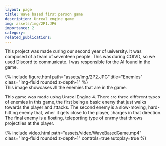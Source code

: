 ```yaml
---
layout: page
title: Wave based first person game
description: Unreal engine game
img: assets/img/2P1.JPG
importance: 2
category:
related_publications:
---
```


This project was made during our second year of university. It was composed of a team of seventeen people. This was during COIVD, so we used Discord to communicate. I was responsible for the AI found in the game.

<div class="row">
    <div class="col-sm mt-3 mt-md-0">
        {% include figure.html path="assets/img/2P2.JPG" title="Enemies" class="img-fluid rounded z-depth-1" %}
    </div>
</div>
<div class="caption">
    This image showcases all the enemies that are in the game.
</div>

This game was made using Unreal Engine 4. There are three different types of enemies in this game, the first being a basic enemy that just walks towards the player and attacks. The second enemy is a slow-moving, hard-hitting enemy that, when it gets close to the player, charges in that direction. The final enemy is a floating, teleporting type of enemy that throws projectiles at the player.

<div class="row mt-3">
    <div class="col-sm mt-3 mt-md-0">
        {% include video.html path="assets/video/WaveBasedGame.mp4" class="img-fluid rounded z-depth-1" controls=true autoplay=true %}
    </div>
</div>